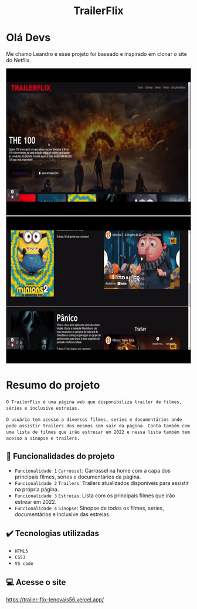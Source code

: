 <h1 align="center" font-size="bold" color-font="red"> TrailerFlix </h1>

# Olá Devs
<p> 
  Me chamo Leandro e esse projeto foi baseado e inspirado em clonar o site do Netflix.
</p>

<p align="center">
  <img width="600" height="400" src="src/assets/to_readme/TrailerFlix.gif">
  <img width="600" height="400" src="src/assets/to_readme/TrailerFlix2.gif">
</p>

# Resumo do projeto

<p>
  
  ``O TrailerFlix é uma página web que disponibiliza trailer de filmes, séries e inclusive estreias.``
  
  ``O usuário tem acesso a diversos filmes, series e documentários onde pode assistir trailers dos mesmos sem sair da página.
  Conta também com uma lista de filmes que irão estreiar em 2022 e nessa lista também tem acesso a sinopse e trailers.``

</p>

## 🔨 Funcionalidades do projeto

- `Funcionalidade 1` `Carrossel`: Carrossel na home com a capa dos principais filmes, séries e documentários da página.
- `Funcionalidade 2` `Trailers`: Trailers atualizados disponíveis para assistir na própria página.
- `Funcionalidade 3` `Estreias`: Lista com os principais filmes que irão estrear em 2022.
- `Funcionalidade 4` `Sinopse`: Sinopse de todos os filmes, series, documentários e inclusive das estreias.

## ✔️ Tecnologias utilizadas

- ``HTML5``
- ``CSS3``
- ``VS code``

## 💻 Acesse o site

https://trailer-flix-lenovais56.vercel.app/
